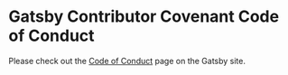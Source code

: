 # Gatsby Contributor Covenant Code of Conduct

Please check out the [Code of Conduct](https://www.gatsbyjs.org/contributing/code-of-conduct) page on the Gatsby site.
